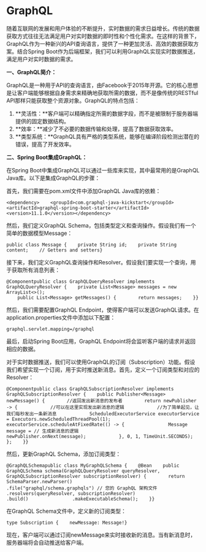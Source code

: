 # GraphQL



​	随着互联网的发展和用户体验的不断提升，实时数据的需求日益增长。传统的数据获取方式往往无法满足用户对实时数据的即时性和个性化需求。在这样的背景下，GraphQL作为一种新兴的API查询语言，提供了一种更加灵活、高效的数据获取方案。结合Spring Boot作为后端框架，我们可以利用GraphQL实现实时数据推送，满足用户对实时数据的需求。

**一、GraphQL简介：**

​	GraphQL是一种用于API的查询语言，由Facebook于2015年开源。它的核心思想是让客户端能够根据自身需求来精确地获取所需的数据，而不是像传统的RESTful API那样只能获取整个资源对象。GraphQL的特点包括：

1. **灵活性：**客户端可以精确指定所需的数据字段，而不是被限制于服务器端提供的固定数据结构。
2. **效率：**减少了不必要的数据传输和处理，提高了数据获取效率。
3. **类型系统：**GraphQL具有严格的类型系统，能够在编译阶段检测出潜在的错误，提高了开发效率。

**二、Spring Boot集成GraphQL：**

在Spring Boot中集成GraphQL可以通过一些库来实现，其中最常用的是GraphQL Java库。以下是集成GraphQL的步骤：

首先，我们需要在pom.xml文件中添加GraphQL Java库的依赖：

```
<dependency>    <groupId>com.graphql-java-kickstart</groupId>    <artifactId>graphql-spring-boot-starter</artifactId>    <version>11.1.0</version></dependency>
```

然后，我们定义GraphQL Schema，包括类型定义和查询操作。假设我们有一个简单的数据模型Message：

```
public class Message {    private String id;    private String content;    // Getters and setters}
```

接下来，我们定义GraphQL查询操作和Resolver。假设我们要实现一个查询，用于获取所有消息列表：

```
@Componentpublic class GraphQLQueryResolver implements GraphQLQueryResolver {    private List<Message> messages = new ArrayList<>();
    public List<Message> getMessages() {        return messages;    }}
```

然后，我们需要配置GraphQL Endpoint，使得客户端可以发送GraphQL请求。在application.properties文件中添加以下配置：

```
graphql.servlet.mapping=/graphql
```

最后，启动Spring Boot应用，GraphQL Endpoint将会监听客户端的请求并返回相应的数据。

对于实时数据推送，我们可以使用GraphQL的订阅（Subscription）功能。假设我们希望实现一个订阅，用于实时推送新消息。首先，定义一个订阅类型和对应的Resolver：

```
@Componentpublic class GraphQLSubscriptionResolver implements GraphQLSubscriptionResolver {    public Publisher<Message> newMessage() {        //返回发出新消息的发布者        return newPublisher -> {            //可以在这里实现发出新消息的逻辑            //为了简单起见，让我们每秒发出一条新消息            ScheduledExecutorService executorService = Executors.newScheduledThreadPool(1);            executorService.scheduleAtFixedRate(() -> {                Message message = // 生成新消息的逻辑                newPublisher.onNext(message);            }, 0, 1, TimeUnit.SECONDS);        };    }}
```

然后，更新GraphQL Schema，添加订阅类型：

```
@GraphQLSchemapublic class MyGraphQLSchema {    @Bean    public GraphQLSchema schema(GraphQLQueryResolver queryResolver,                                GraphQLSubscriptionResolver subscriptionResolver) {        return SchemaParser.newParser()                .file("graphql/schema.graphqls") // 您的 GraphQL 架构文件                .resolvers(queryResolver, subscriptionResolver)                .build()                .makeExecutableSchema();    }}
```

在GraphQL Schema文件中，定义新的订阅类型：

```
type Subscription {    newMessage: Message!}
```

现在，客户端可以通过订阅newMessage来实时接收新的消息。当有新消息时，服务器端将会自动推送给客户端。


